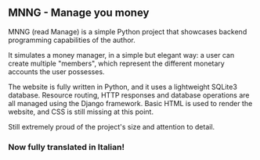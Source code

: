 ## MNNG - Manage you money

MNNG (read Manage) is a simple Python project that showcases backend programming capabilities of the author.

It simulates a money manager, in a simple but elegant way: a user can create multiple "members", which represent the different monetary accounts the user possesses.

The website is fully written in Python, and it uses a lightweight SQLite3 database.
Resource routing, HTTP responses and database operations are all managed using the Django framework.
Basic HTML is used to render the website, and CSS is still missing at this point.

Still extremely proud of the project's size and attention to detail.

### Now fully translated in Italian!